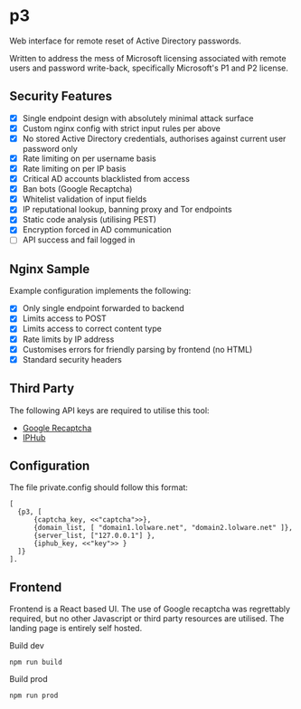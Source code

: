 p3
=====

Web interface for remote reset of Active Directory passwords.

Written to address the mess of Microsoft licensing associated with remote users and password write-back, specifically Microsoft's P1 and P2 license.

Security Features
--------------
- [x] Single endpoint design with absolutely minimal attack surface
- [x] Custom nginx config with strict input rules per above
- [x] No stored Active Directory credentials, authorises against current user password only
- [x] Rate limiting on per username basis
- [x] Rate limiting on per IP basis
- [x] Critical AD accounts blacklisted from access
- [x] Ban bots (Google Recaptcha)
- [x] Whitelist validation of input fields
- [x] IP reputational lookup, banning proxy and Tor endpoints
- [x] Static code analysis (utilising PEST)
- [x] Encryption forced in AD communication
- [ ] API success and fail logged in

Nginx Sample
------------
Example configuration implements the following:
- [x] Only single endpoint forwarded to backend
- [x] Limits access to POST
- [x] Limits access to correct content type
- [x] Rate limits by IP address
- [x] Customises errors for friendly parsing by frontend (no HTML)
- [x] Standard security headers

Third Party
-----------

The following API keys are required to utilise this tool:
- [Google Recaptcha](https://developers.google.com/recaptcha/intro)
- [IPHub](https://iphub.info/)

Configuration
-------------
The file private.config should follow this format:
```
[
  {p3, [
      {captcha_key, <<"captcha">>},
      {domain_list, [ "domain1.lolware.net", "domain2.lolware.net" ]},
      {server_list, ["127.0.0.1"] },
      {iphub_key, <<"key">> }
  ]}
].

```

Frontend
--------
Frontend is a React based UI.
The use of Google recaptcha was regrettably required, but no other Javascript or third party resources are utilised. The landing page is entirely self hosted.

Build dev

    npm run build

Build prod

    npm run prod

